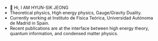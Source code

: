 - 👋 Hi, I AM HYUN-SIK JEONG
- Theoretical physics, High energy physics, Gauge/Gravity Duality.
- Currently working at Instituto de Física Teórica, Universidad Autónoma de Madrid in Spain. 
- Recent publications are at the interface between high energy theory, quantum information, and condensed matter physics.


<!---
sicobysico/sicobysico is a ✨ special ✨ repository because its `README.md` (this file) appears on your GitHub profile.
You can click the Preview link to take a look at your changes.
--->
